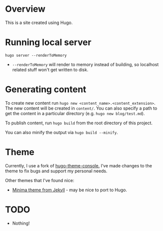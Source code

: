 # Overview

This is a site created using Hugo.

# Running local server

`hugo server --renderToMemory`

- `--renderToMemory` will render to memory instead of building, so localhost related stuff won't get written to disk.

# Generating content

To create new content run `hugo new <content_name>.<content_extension>`. The new content will be created in `content/`. You can also specify a path to get the content in a particular directory (e.g. `hugo new blog/test.md`).

To publish content, run `hugo build` from the root directory of this project.

You can also minify the output via `hugo build --minify`.

# Theme

Currently, I use a fork of [hugo-theme-console.](https://github.com/jibarra/hugo-theme-console) I've made changes to the theme to fix bugs and support my personal needs.

Other themes that I've found nice:

- [Minima theme from Jekyll]([url](https://github.com/jekyll/minima)) - may be nice to port to Hugo.

# TODO

- Nothing!
